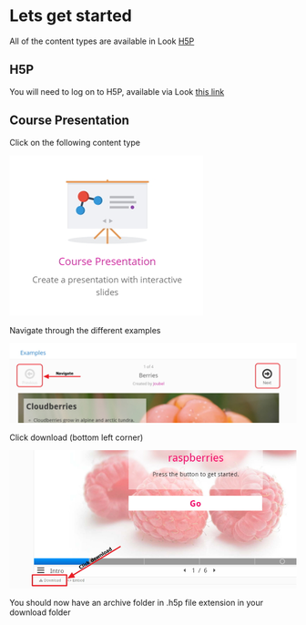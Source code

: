 # Lets get started

All of the content types are available in Look <a href="https://h5p.org/content-types-and-applications" target="_blank">H5P</a>

## H5P

You will need to log on to H5P, available via Look <a href="https://h5p.org/content-types-and-applications" target="_blank">this link</a>

## Course Presentation

Click on the following content type

![](img/01.jpg)

Navigate through the different examples 

![](img/02.jpg)

Click download (bottom left corner)

![](img/03.jpg)

You should now have an archive folder in .h5p file extension in your download folder
